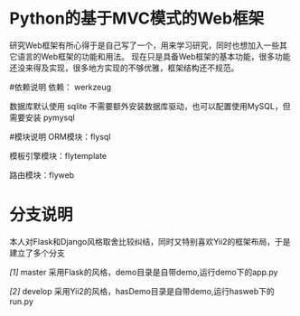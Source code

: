 # Python的基于MVC模式的Web框架
研究Web框架有所心得于是自己写了一个，用来学习研究，同时也想加入一些其它语言的Web框架的功能和用法。
现在只是具备Web框架的基本功能，很多功能还没来得及实现，很多地方实现的不够优雅，框架结构还不规范。

#依赖说明
依赖： werkzeug

数据库默认使用 sqlite 不需要额外安装数据库驱动，也可以配置使用MySQL，但需要安装 pymysql


#模块说明
ORM模块：flysql

模板引擎模块：flytemplate

路由模块：flyweb

 
# 分支说明 
本人对Flask和Django风格取舍比较纠结，同时又特别喜欢Yii2的框架布局，于是建立了多个分支

*[1]* master 采用Flask的风格，demo目录是自带demo,运行demo下的app.py

*[2]* develop 采用Yii2的风格，hasDemo目录是自带demo,运行hasweb下的run.py

  
